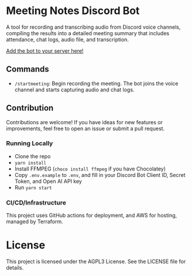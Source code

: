 # Meeting Notes Discord Bot

A tool for recording and transcribing audio from Discord voice channels, compiling the results into a detailed meeting summary that includes attendance, chat logs, audio file, and transcription.

[Add the bot to your server here!](https://discord.com/oauth2/authorize?client_id=1278729036528619633)

## Commands
* `/startmeeting`: Begin recording the meeting. The bot joins the voice channel and starts capturing audio and chat logs.

## Contribution
Contributions are welcome! If you have ideas for new features or improvements, feel free to open an issue or submit a pull request.

### Running Locally
* Clone the repo
* `yarn install`
* Install FFMPEG (`choco install ffmpeg` if you have Chocolatey)
* Copy `.env.example` to `.env`, and fill in your Discord Bot Client ID, Secret Token, and Open AI API key
* Run `yarn start`

### CI/CD/Infrastructure

This project uses GitHub actions for deployment, and AWS for hosting, managed by Terraform.

# License
This project is licensed under the AGPL3 License. See the LICENSE file for details.
